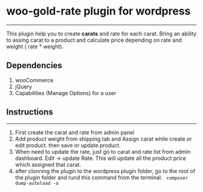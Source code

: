 # woo-gold-rate plugin for wordpress
---
This plugin help you to create <b>carats</b> and rate for each carat. Bring an ability to assing carat
to a product and calculate price depending on rate and weight ( rate * weight).

## Dependencies 
1. wooCommerce
2. jQuery
3. Capabilities (Manage Options) for a user

## Instructions
***
1. First create the carat and rate from admin panel
2. Add product weight from shipping tab and Assign carat while create or edit product. then save or update product.
3. When need to update the rate, just go to carat and rate list from admin dashboard. Edit -> update Rate. This will update all the product price which assigned 
that carat. 
4. after clonning the plugin to the wordpress plugin folder, go to the root of the plugin folder and rund this command from the terminal. <code> composer dump-autoload -o</code>
